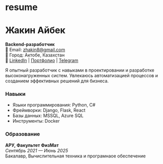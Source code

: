 # resume
# Жакин Айбек
**Backend-разработчик**  
📧 Email: zhakin8@gmail.com  
📍 Город: Актобе, Казахстан  
🔗 [LinkedIn](https://linkedin.com/in/example) | [Портфолио](https://example.com) | [Telegram](https://t.me/example)

Я опытный разработчик с навыками в проектировании и разработке высоконагруженных систем. Увлекаюсь автоматизацией процессов и созданием эффективных решений для бизнеса.

### Навыки
- Языки программирования: Python, C#
- Фреймворки: Django, Flask, React
- Базы данных: MSSQL, Azure SQL
- Инструменты: Docker

### Образование
**АРУ, Факультет ФизМат**  
*Сентябрь 2021 — Июнь 2025*  
Бакалавр, Вычислительная техника и програмнаое обеспечение

